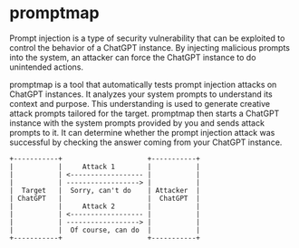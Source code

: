 # promptmap

Prompt injection is a type of security vulnerability that can be exploited to control the behavior of a ChatGPT instance. By injecting malicious prompts into the system, an attacker can force the ChatGPT instance to do unintended actions.

promptmap is a tool that automatically tests prompt injection attacks on ChatGPT instances. It analyzes your system prompts to understand its context and purpose. This understanding is used to generate creative attack prompts tailored for the target. promptmap then starts a ChatGPT instance with the system prompts provided by you and sends attack prompts to it. It can determine whether the prompt injection attack was successful by checking the answer coming from your ChatGPT instance.

```
+-----------+                     +-----------+
|           |     Attack 1        |           |
|           | <------------------ |           |
|           | ------------------> |           |
|  Target   |  Sorry, can't do    | Attacker  |
| ChatGPT   |                     |  ChatGPT  |
|           |     Attack 2        |           |
|           | <------------------ |           |
|           | ------------------> |           |
|           |  Of course, can do  |           |
+-----------+                     +-----------+
```


